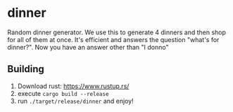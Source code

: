 # dinner
Random dinner generator.  We use this to generate 4 dinners and then shop for all of them at once.  It's efficient and answers the question "what's for dinner?".  Now you have an answer other than "I donno"

## Building
1. Download rust: https://www.rustup.rs/
2. execute `cargo build --release`
3. run `./target/release/dinner` and enjoy!

